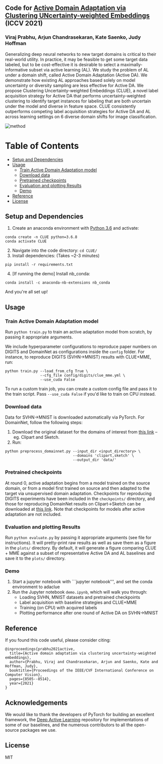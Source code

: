 ## Code for [Active Domain Adaptation via Clustering UNcertainty-weighted Embeddings](https://virajprabhu.github.io/adaclue-web/) (ICCV 2021)
### Viraj Prabhu, Arjun Chandrasekaran, Kate Saenko, Judy Hoffman

Generalizing deep neural networks to new target domains is critical to their real-world utility. In practice, it may be feasible to get some target data labeled, but to be cost-effective it is desirable to select a maximally-informative subset via active learning (AL). We study the problem of AL under a domain shift, called Active Domain Adaptation (Active DA). We demonstrate how existing AL approaches based solely on model uncertainty or diversity sampling are less effective for Active DA. We propose Clustering Uncertainty-weighted Embeddings (CLUE), a novel label acquisition strategy for Active DA that performs uncertainty-weighted clustering to identify target instances for labeling that are both uncertain under the model and diverse in feature space. CLUE consistently outperforms competing label acquisition strategies for Active DA and AL across learning settings on 6 diverse domain shifts for image classification.

![method](plots/clue_mme.gif)

Table of Contents
=================

   * [Setup and Dependencies](#setup-and-dependencies)
   * [Usage](#usage)
      * [Train Active Domain Adaptation model](#train-active-domain-adaptation-model)
      * [Download data](#data-download)
      * [Pretrained checkpoints](#pretrained-checkpoints)
      * [Evaluation and plotting Results](#evaluation-and-plotting-results)
      * [Demo](#demo)
   * [Reference](#reference)
   * [License](#license)

## Setup and Dependencies

1. Create an anaconda environment with [Python 3.6](https://www.python.org/downloads/release/python-365/) and activate: 
```
conda create -n CLUE python=3.6.8
conda activate CLUE
```
2. Navigate into the code directory: ```cd CLUE/```
3. Install dependencies: (Takes ~2-3 minutes) 
```
pip install -r requirements.txt
``` 
4. [If running the demo] Install nb_conda:
```
conda install -c anaconda-nb-extensions nb_conda
``` 

And you're all set up! 

## Usage 

### Train Active Domain Adaptation model

Run ```python train.py``` to train an active adaptation model from scratch, by passing it appropriate arguments.

We include hyperparameter configurations to reproduce paper numbers on DIGITS and DomainNet as configurations inside the ```config``` folder. For instance, to reproduce DIGITS (SVHN->MNIST) results with CLUE+MME, run:

```
python train.py --load_from_cfg True \ 
                --cfg_file config/digits/clue_mme.yml \
                --use_cuda False
```

To run a custom train job, you can create a custom config file and pass it to the train script. Pass `--use_cuda False` if you'd like to train on CPU instead.

### Download data

Data for SVHN->MNIST is downloaded automatically via PyTorch. For DomainNet, follow the following steps:
1. Download the original dataset for the domains of interest from [this link](http://ai.bu.edu/M3SDA/) – eg. Clipart and Sketch.
2. Run: 
```
python preprocess_domainnet.py --input_dir <input_directory> \
                               --domains 'clipart,sketch' \
                               --output_dir 'data/'
```

### Pretrained checkpoints

At round 0, active adaptation begins from a model trained on the source domain, or from a model first trained on source and then
adapted to the target via unsupervised domain adaptation. Checkpoints for reproducing DIGITS experiments have been included in the
```checkpoints/``` directory, and those for reproducing DomainNet results on Clipart->Sketch can be downloaded at [this link](https://drive.google.com/drive/u/0/folders/1iaGouaz-KWPEbOqPjOEkPZpcwijVxtPX). Note that checkpoints for models after active adaptation are not included.

### Evaluation and plotting Results

Run ```python evaluate.py``` by passing it appropriate arguments (see file for instructions). It will pretty-print raw results as well as save them as a figure in the ```plots/``` directory. By default, it will generate a figure comparing CLUE + MME against a subset of representative Active DA and AL baselines and save it to the ```plots/``` directory.

### Demo

1. Start a jupyter notebook with ```jupyter notebook''', and set the conda environment to adaclue
2. Run the Jupyter notebook ```demo.ipynb```, which will walk you through:
    * Loading SVHN, MNIST datasets and pretrained checkpoints
    * Label acquisition with baseline strategies and CLUE+MME
    * Training (on CPU) with acquired labels
    * Plotting performance after one round of Active DA on SVHN->MNIST

## Reference

If you found this code useful, please consider citing:
```
@inproceedings{prabhu2021active,
  title={Active domain adaptation via clustering uncertainty-weighted embeddings},
  author={Prabhu, Viraj and Chandrasekaran, Arjun and Saenko, Kate and Hoffman, Judy},
  booktitle={Proceedings of the IEEE/CVF International Conference on Computer Vision},
  pages={8505--8514},
  year={2021}
}
```

## Acknowledgements

We would like to thank the developers of PyTorch for building an excellent framework, the [Deep Active Learning](https://github.com/ej0cl6/deep-active-learning) repository for implementations of some of our baselines, and the numerous contributors to all the open-source packages we use.

## License

MIT
